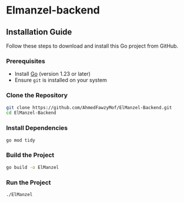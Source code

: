 # Elmanzel-backend

## Installation Guide

Follow these steps to download and install this Go project from GitHub.

### Prerequisites
- Install [Go](https://go.dev/dl/) (version 1.23 or later)
- Ensure `git` is installed on your system

### Clone the Repository
```sh
git clone https://github.com/AhmedFawzyMof/ElManzel-Backend.git
cd ElManzel-Backend
```

### Install Dependencies
```sh
go mod tidy
```

### Build the Project
```sh
go build -o ElManzel
```

### Run the Project
```sh
./ElManzel
```
